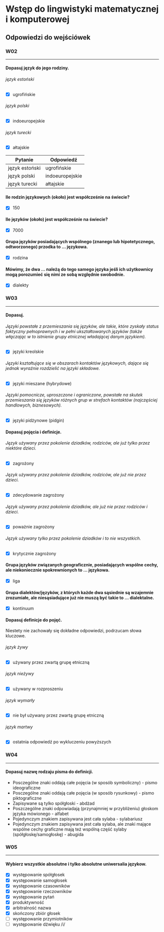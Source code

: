 # Wstęp do lingwistyki matematycznej i komputerowej

## Odpowiedzi do wejściówek

### W02

---

#### Dopasuj język do jego rodziny.

###### język estoński
- [x] ugrofińskie
###### język polski
- [x] indoeuropejskie
###### język turecki
- [x] ałtajskie

| Pytanie        | Odpowiedź       |
|----------------|-----------------|
| język estoński | ugrofińskie     |
| język polski   | indoeuropejskie |
| język turecki  | ałtajskie       |

#### Ile rodzin językowych (około) jest współcześnie na świecie?  
- [x] 150

#### Ile języków (około) jest współcześnie na świecie?  
- [x] 7000

#### Grupa języków posiadających wspólnego (znanego lub hipotetycznego, odtworzonego) przodka to ... językowa.
- [x] rodzina

#### Mówimy, że dwa ... należą do tego samego języka jeśli ich użytkownicy mogą porozumieć się nimi ze sobą względnie swobodnie.
- [x] dialekty

### W03

---

#### Dopasuj.

###### Języki powstałe z przemieszania się języków, ale takie, które zyskały status faktyczny pełnoprawnych i w pełni ukształtowanych języków (także włączając w to istnienie grupy etnicznej władającej danym językiem).
- [x] języki kreolskie
######  Języki kształtujące się w obszarach kontaktów językowych, dające się jednak wyraźnie rozdzielić na języki składowe.
- [x] języki mieszane (hybrydowe)
###### Języki pomocnicze, uproszczone i ograniczone, powstałe na skutek przemieszania się języków różnych grup w strefach kontaktów (najczęściej handlowych, biznesowych).
- [x] języki pidżynowe (pidgin)

#### Dopasuj pojęcia i definicje.

###### Język używany przez pokolenie dziadków, rodziców, ale już tylko przez niektóre dzieci.
- [x] zagrożony
###### Język używany przez pokolenie dziadków, rodziców, ale już nie przez dzieci.
- [x] zdecydowanie zagrożony
###### Język używany przez pokolenie dziadków, ale już nie przez rodziców i dzieci.
- [x] poważnie zagrożony
###### Język używany tylko przez pokolenie dziadków i to nie wszystkich.
- [x] krytycznie zagrożony

#### Grupa języków związanych geograficznie, posiadających wspólne cechy, ale niekoniecznie spokrewnionych to ... językowa.

- [x] liga

#### Grupa dialektów/języków, z których każde dwa sąsiednie są wzajemnie zrozumiałe, ale niesąsiadujące już nie muszą być takie to ... dialektalne.

- [x] kontinuum

#### Dopasuj definicje do pojęć.
Niestety nie zachowały się dokładne odpowiedzi, podrzucam słowa kluczowe.

###### język żywy 
- [x] używany przez zwartą grupę etniczną
###### język nieżywy 
- [x] używany w rozproszeniu
###### język wymarły 
- [x] nie był używany przez zwartą grupę etniczną
###### język martwy 
- [x] ostatnia odpowiedź po wykluczeniu powyższych

### W04

---

#### Dopasuj nazwę rodzaju pisma do definicji.

- Posczególne znaki oddają całe pojęcia (w sposób symboliczny) - pismo ideograficzne
- Posczególne znaki oddają całe pojęcia (w sposób rysunkowy) - pismo piktograficzne
- Zapisywane są tylko spółgłoski - abdżad
- Poszczególne znaki odpowiadają (przynajmniej w przybliżeniu) głoskom języka mówionego - alfabet
- Pojedynczym znakiem zapisywana jest cała sylaba - sylabariusz
- Pojedynczym znakiem zapisywana jest cała sylaba, ale znaki mające wspólne cechy graficzne mają też wspólną część sylaby (spółgłoskę/samogłoskę) - abugida

### W05

---

#### Wybierz wszystkie absolutne i tylko absolutne uniwersalia językow.

- [x] występowanie spółgłosek
- [x] występowanie samogłosek
- [x] występowanie czasowników
- [x] występowanie rzeczowników
- [x] występowanie pytań
- [x] produktywność
- [x] arbitralność nazwa
- [x] skończony zbiór głosek
- [ ] występowanie przymiotników
- [ ] występowanie dźwięku /i/
